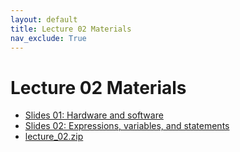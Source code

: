 ```yaml
---
layout: default
title: Lecture 02 Materials
nav_exclude: True
---
```


# Lecture 02 Materials

* <a href="#" target="_blank">Slides 01: Hardware and software</a>
* <a href="#" target="_blank">Slides 02: Expressions, variables, and statements</a>
* [lecture_02.zip](../lecture_02.zip)
